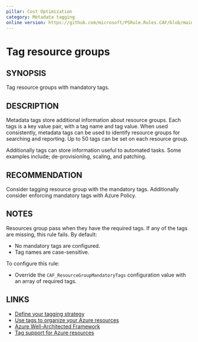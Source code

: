 ```yaml
---
pillar: Cost Optimization
category: Metadata tagging
online version: https://github.com/microsoft/PSRule.Rules.CAF/blob/main/docs/rules/en/CAF.Tag.ResourceGroup.md
---
```


# Tag resource groups

## SYNOPSIS

Tag resource groups with mandatory tags.

## DESCRIPTION

Metadata tags store additional information about resource groups.
Each tags is a key value pair, with a tag name and tag value.
When used consistently, metadata tags can be used to identify resource groups for searching and reporting.
Up to 50 tags can be set on each resource group.

Additionally tags can store information useful to automated tasks.
Some examples include; de-provisioning, scaling, and patching.

## RECOMMENDATION

Consider tagging resource group with the mandatory tags.
Additionally consider enforcing mandatory tags with Azure Policy.

## NOTES

Resources group pass when they have the required tags.
If any of the tags are missing, this rule fails.
By default:

- No mandatory tags are configured.
- Tag names are case-sensitive.

To configure this rule:

- Override the `CAF_ResourceGroupMandatoryTags` configuration value with an array of required tags.

## LINKS

- [Define your tagging strategy](https://docs.microsoft.com/azure/cloud-adoption-framework/ready/azure-best-practices/resource-tagging)
- [Use tags to organize your Azure resources](https://docs.microsoft.com/azure/azure-resource-manager/management/tag-resources)
- [Azure Well-Architected Framework](https://docs.microsoft.com/azure/architecture/framework/cost/design-governance#enforce-resource-tagging)
- [Tag support for Azure resources](https://docs.microsoft.com/azure/azure-resource-manager/management/tag-support)
